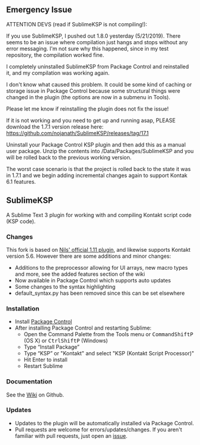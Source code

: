 ## Emergency Issue

ATTENTION DEVS (read if SublimeKSP is not compiling!):

If you use SublimeKSP, I pushed out 1.8.0 yesterday (5/21/2019). There seems to be an issue where compilation just hangs and stops without any error messaging. I'm not sure why this happened, since in my test repository, the compilation worked fine.

I completely uninstalled SublimeKSP from Package Control and reinstalled it, and my compilation was working again.

I don't know what caused this problem. It could be some kind of caching or storage issue in Package Control because some structural things were changed in the plugin (the options are now in a submenu in Tools).

Please let me know if reinstalling the plugin does not fix the issue!

If it is not working and you need to get up and running asap, PLEASE download the 1.7.1 version release here: https://github.com/nojanath/SublimeKSP/releases/tag/17.1

Uninstall your Package Control KSP plugin and then add this as a manual user package. Unzip the contents into <Sublime Installation Path>/Data/Packages/SublimeKSP and you will be rolled back to the previous working version.
 
The worst case scenario is that the project is rolled back to the state it was in 1.7.1 and we begin adding incremental changes again to support Kontak 6.1 features.

## SublimeKSP

A Sublime Text 3 plugin for working with and compiling Kontakt script code 
(KSP code).

### Changes
This fork is based on [Nils' official 1.11 plugin](http://nilsliberg.se/ksp/), and likewise supports Kontakt version 5.6. However there are some additions and minor changes:

* Additions to the preprocessor allowing for UI arrays, new macro types and more, see the added features section of the wiki
* Now available in Package Control which supports auto updates
* Some changes to the syntax highlighting
* default_syntax.py has been removed since this can be set elsewhere

### Installation

* Install [Package Control](https://packagecontrol.io/installation)
* After installing Package Control and restarting Sublime:
  * Open the Command Palette from the Tools menu or <kbd>Command</kbd><kbd>Shift</kbd><kbd>P</kbd> (OS X) or <kbd>Ctrl</kbd><kbd>Shift</kbd><kbd>P</kbd> (Windows)
  * Type “Install Package”
  * Type “KSP” or "Kontakt" and select "KSP (Kontakt Script Processor)"
  * Hit Enter to install
  * Restart Sublime

### Documentation
See the [Wiki](https://github.com/nojanath/SublimeKSP/wiki) on Github.

### Updates
* Updates to the plugin will be automatically installed via Package Control.
* Pull requests are welcome for errors/updates/changes. If you aren't familiar 
with pull requests, just open an [issue](https://github.com/nojanath/SublimeKSP/issues). 

